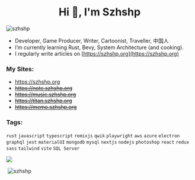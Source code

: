<h1 align="center">Hi 👋, I'm Szhshp</h1>

<p align="left"> <img src="https://komarev.com/ghpvc/?username=szhshp&label=Profile%20views&color=0e75b6&style=flat" alt="szhshp" /> </p>

- Developer, Game Producer, Writer, Cartoonist, Traveller, 中国人
- I’m currently learning Rust, Bevy, System Architecture (and cooking).
- I regularly write articles on [https://szhshp.org](https://szhshp.org)

<h3 align="left">My Sites:</h3>

- https://szhshp.org
- ~~https://note.szhshp.org~~
- ~~https://music.szhshp.org~~
- ~~https://titan.szhshp.org~~
- ~~https://memo.szhshp.org~~

<h3 align="left">Tags:</h3>

`rust` `javascript` `typescript` `remixjs` `qwik` `playwright` `aws` `azure` `electron` `graphql`   `jest` `materialUI` `mongodb` `mysql` `nextjs` `nodejs` `photoshop` `react` `redux` `sass` `tailwind` `vite` `SQL Server`

![](https://github-readme-stats.vercel.app/api/top-langs?username=szhshp&show_icons=true&locale=en&hide=Stylus,EJS,HTML,SCSS)

<p>&nbsp;<img align="center" src="Phttps://github-readme-stats.vercel.app/api?username=szhshp&show_icons=true&locale=en" alt="szhshp" /></p>

